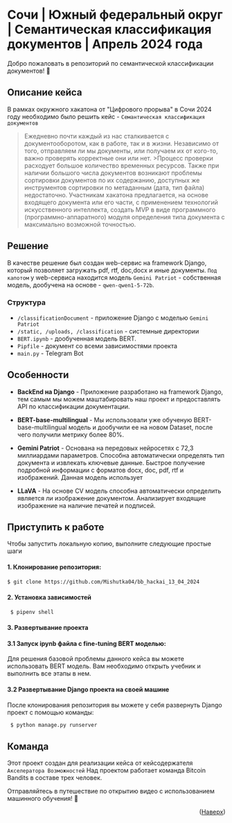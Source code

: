 <a name="readme-top"></a>

<!-- О проекте -->

# Сочи | Южный федеральный округ | Семантическая классификация документов | Апрель 2024 года
Добро пожаловать в репозиторий по семантической классификации документов! 🚀
 
## Описание кейса
В рамках окружного хакатона от "Цифрового прорыва" в Сочи 2024 году необходимо было решить кейс - `Семантическая классификация документов`

>Ежедневно почти каждый из нас сталкивается с документооборотом, как в работе, так и в жизни. Независимо от того, отправляем ли мы документы, или получаем их от кого-то, важно проверять корректные они или нет. >Процесс проверки расходует большое количество временных ресурсов. Также при наличии большого числа документов возникают проблемы сортировки документов по их содержанию, доступных же инструментов сортировки по метаданным (дата, тип файла) недостаточно.
>Участникам хакатона предлагается, на основе входящего документа или его части, с применением технологий искусственного интеллекта, создать MVP в виде программного (программно-аппаратного) модуля определения типа документа с максимально возможной точностью. 

## Решение
В качестве решение был создан web-сервис на framework Django, который позволяет загружать pdf, rtf, doc,docx и иные документы.
`Под капотом` у web-сервиса находится модель `Gemini Patriot` - собственная модель, дообучена на основе - `qwen-qwen1-5-72b`.

### Структура 
- `/classificationDocument` - приложение Django с  моделью  `Gemini Patriot`
- `/static, /uploads, /сlassification` - системные директории
- `BERT.ipynb` - дообученная модель BERT.
- `Pipfile` - документ со всеми зависимостями проекта
- `main.py` - Telegram Bot

## Особенности

- **BackEnd на Django** - Приложение разработано на framework Django, тем самым мы можем маштабировать наш проект и предоставлять API по классификации документации.

- **BERT-base-multilingual** - Мы использовали уже обученую BERT-base-multilingual модель и дообучили ее на новом Dataset, после чего получили метрику более 80%.

- **Gemini Patriot** - Основана на передовых нейросетях с 72,3 миллиардами параметров. Способна автоматически определять тип документа и извлекать ключевые данные. Быстрое получение подробной информации с форматов docx, doc, pdf, rtf и изображений. Данная модель использует

- **LLaVA** - На основе CV модель способна автоматически определить является ли изображение документом. Анализирует входящие изображение на наличие печатей и подписей.
 

<!-- Начало работы -->
## Приступить к работе

Чтобы запустить локальную копию, выполните следующие простые шаги

#### 1. Клонирование репозитория:

  ```bash
  $ git clone https://github.com/Mishutka04/bb_hackai_13_04_2024
  ```
#### 2. Установка зависимостей 
 ```bash
  $ pipenv shell
  ```
#### 3. Развертывание проекта
#### 3.1 Запуск ipynb файла с fine-tuning BERT моделью:
Для решения базовой проблемы данного кейса вы можете использовать BERT модель. Вам необходимо открыть учебник и выполнить все этапы в нем.

#### 3.2 Развертывание Django проекта на своей машине
После клонирования репозитория вы можете у себя развернуть Django проект с помощью команды:
 ```bash
  $ python manage.py runserver
```

<!-- Информация о команде -->
## Команда

Этот проект создан для реализации кейса от кейсодержателя `Акселератора Возможностей`
Над проектом работает команда Bitcoin Bandits в составе трех человек.

Отправляйтесь в путешествие по открытию видео с использованием машинного обучения! 🌟

<p align="right">(<a href="#readme-top">Наверх</a>)</p>



